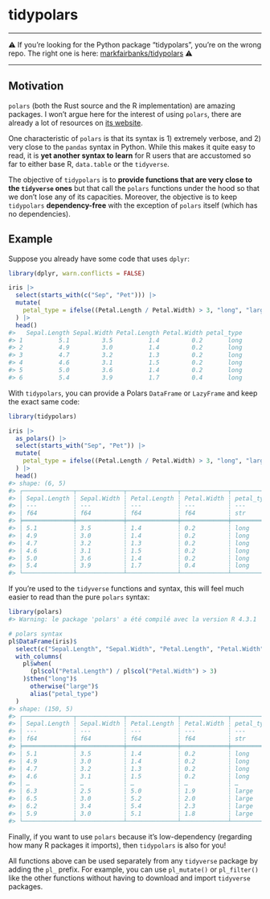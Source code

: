 
<!-- README.md is generated from README.Rmd. Please edit that file -->

# tidypolars

------------------------------------------------------------------------

:warning: If you’re looking for the Python package “tidypolars”, you’re
on the wrong repo. The right one is here:
[markfairbanks/tidypolars](https://github.com/markfairbanks/tidypolars)
:warning:

------------------------------------------------------------------------

<!-- * [Motivation](#motivation)  -->
<!-- * [General syntax](#general-syntax)  -->
<!-- * [Example](#example) -->

## Motivation

`polars` (both the Rust source and the R implementation) are amazing
packages. I won’t argue here for the interest of using `polars`, there
are already a lot of resources on [its
website](https://rpolars.github.io/).

One characteristic of `polars` is that its syntax is 1) extremely
verbose, and 2) very close to the `pandas` syntax in Python. While this
makes it quite easy to read, it is **yet another syntax to learn** for R
users that are accustomed so far to either base R, `data.table` or the
`tidyverse`.

The objective of `tidypolars` is to **provide functions that are very
close to the `tidyverse` ones** but that call the `polars` functions
under the hood so that we don’t lose any of its capacities. Moreover,
the objective is to keep `tidypolars` **dependency-free** with the
exception of `polars` itself (which has no dependencies).

## Example

Suppose you already have some code that uses `dplyr`:

``` r
library(dplyr, warn.conflicts = FALSE)

iris |> 
  select(starts_with(c("Sep", "Pet"))) |> 
  mutate(
    petal_type = ifelse((Petal.Length / Petal.Width) > 3, "long", "large")
  ) |> 
  head()
#>   Sepal.Length Sepal.Width Petal.Length Petal.Width petal_type
#> 1          5.1         3.5          1.4         0.2       long
#> 2          4.9         3.0          1.4         0.2       long
#> 3          4.7         3.2          1.3         0.2       long
#> 4          4.6         3.1          1.5         0.2       long
#> 5          5.0         3.6          1.4         0.2       long
#> 6          5.4         3.9          1.7         0.4       long
```

With `tidypolars`, you can provide a Polars `DataFrame` or `LazyFrame`
and keep the exact same code:

``` r
library(tidypolars)

iris |> 
  as_polars() |> 
  select(starts_with("Sep", "Pet")) |> 
  mutate(
    petal_type = ifelse((Petal.Length / Petal.Width) > 3, "long", "large")
  ) |> 
  head()
#> shape: (6, 5)
#> ┌──────────────┬─────────────┬──────────────┬─────────────┬────────────┐
#> │ Sepal.Length ┆ Sepal.Width ┆ Petal.Length ┆ Petal.Width ┆ petal_type │
#> │ ---          ┆ ---         ┆ ---          ┆ ---         ┆ ---        │
#> │ f64          ┆ f64         ┆ f64          ┆ f64         ┆ str        │
#> ╞══════════════╪═════════════╪══════════════╪═════════════╪════════════╡
#> │ 5.1          ┆ 3.5         ┆ 1.4          ┆ 0.2         ┆ long       │
#> │ 4.9          ┆ 3.0         ┆ 1.4          ┆ 0.2         ┆ long       │
#> │ 4.7          ┆ 3.2         ┆ 1.3          ┆ 0.2         ┆ long       │
#> │ 4.6          ┆ 3.1         ┆ 1.5          ┆ 0.2         ┆ long       │
#> │ 5.0          ┆ 3.6         ┆ 1.4          ┆ 0.2         ┆ long       │
#> │ 5.4          ┆ 3.9         ┆ 1.7          ┆ 0.4         ┆ long       │
#> └──────────────┴─────────────┴──────────────┴─────────────┴────────────┘
```

If you’re used to the `tidyverse` functions and syntax, this will feel
much easier to read than the pure `polars` syntax:

``` r
library(polars)
#> Warning: le package 'polars' a été compilé avec la version R 4.3.1

# polars syntax
pl$DataFrame(iris)$
  select(c("Sepal.Length", "Sepal.Width", "Petal.Length", "Petal.Width"))$
  with_columns(
    pl$when(
      (pl$col("Petal.Length") / pl$col("Petal.Width") > 3)
    )$then("long")$
      otherwise("large")$
      alias("petal_type")
  )
#> shape: (150, 5)
#> ┌──────────────┬─────────────┬──────────────┬─────────────┬────────────┐
#> │ Sepal.Length ┆ Sepal.Width ┆ Petal.Length ┆ Petal.Width ┆ petal_type │
#> │ ---          ┆ ---         ┆ ---          ┆ ---         ┆ ---        │
#> │ f64          ┆ f64         ┆ f64          ┆ f64         ┆ str        │
#> ╞══════════════╪═════════════╪══════════════╪═════════════╪════════════╡
#> │ 5.1          ┆ 3.5         ┆ 1.4          ┆ 0.2         ┆ long       │
#> │ 4.9          ┆ 3.0         ┆ 1.4          ┆ 0.2         ┆ long       │
#> │ 4.7          ┆ 3.2         ┆ 1.3          ┆ 0.2         ┆ long       │
#> │ 4.6          ┆ 3.1         ┆ 1.5          ┆ 0.2         ┆ long       │
#> │ …            ┆ …           ┆ …            ┆ …           ┆ …          │
#> │ 6.3          ┆ 2.5         ┆ 5.0          ┆ 1.9         ┆ large      │
#> │ 6.5          ┆ 3.0         ┆ 5.2          ┆ 2.0         ┆ large      │
#> │ 6.2          ┆ 3.4         ┆ 5.4          ┆ 2.3         ┆ large      │
#> │ 5.9          ┆ 3.0         ┆ 5.1          ┆ 1.8         ┆ large      │
#> └──────────────┴─────────────┴──────────────┴─────────────┴────────────┘
```

<!-- Don't be worry about losing performance compared to the pure `polars` syntax, -->
<!-- `tidypolars` is just as fast: -->
<!-- ```{r} -->
<!-- library(dplyr, warn.conflicts = FALSE) -->
<!-- large_iris <- data.table::rbindlist(rep(list(iris), 100000)) -->
<!-- bench::mark( -->
<!--   polars = { -->
<!--     pl$DataFrame(large_iris)$ -->
<!--       select(c("Sepal.Length", "Sepal.Width", "Petal.Length", "Petal.Width"))$ -->
<!--       with_columns( -->
<!--         pl$when( -->
<!--           (pl$col("Petal.Length") / pl$col("Petal.Width") > 3) -->
<!--         )$then("long")$ -->
<!--           otherwise("large")$ -->
<!--           alias("petal_type") -->
<!--       ) -->
<!--   },  -->
<!--   tidypolars = { -->
<!--     large_iris |>  -->
<!--       as_polars() |>  -->
<!--       pl_select(starts_with("Sep", "Pet")) |>  -->
<!--       pl_mutate( -->
<!--         petal_type = ifelse((Petal.Length / Petal.Width) > 3, "long", "large") -->
<!--       ) -->
<!--   }, -->
<!--   dplyr = { -->
<!--     large_iris |>  -->
<!--       select(starts_with(c("Sep", "Pet"))) |>  -->
<!--       mutate( -->
<!--         petal_type = ifelse((Petal.Length / Petal.Width) > 3, "long", "large") -->
<!--       ) -->
<!--   }, -->
<!--   check = FALSE, -->
<!--   iterations = 10 -->
<!-- ) -->
<!-- ``` -->

Finally, if you want to use `polars` because it’s low-dependency
(regarding how many R packages it imports), then `tidypolars` is also
for you!

All functions above can be used separately from any `tidyverse` package
by adding the `pl_` prefix. For example, you can use `pl_mutate()` or
`pl_filter()` like the other functions without having to download and
import `tidyverse` packages.
